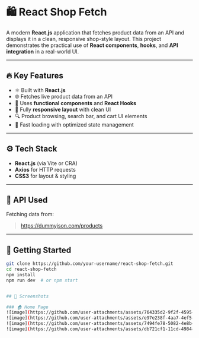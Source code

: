 # 🛍️ React Shop Fetch

A modern **React.js** application that fetches product data from an API and displays it in a clean, responsive shop-style layout. This project demonstrates the practical use of **React components**, **hooks**, and **API integration** in a real-world UI.

---

## 🔥 Key Features

- ⚛️ Built with **React.js**
- 🌐 Fetches live product data from an API
- 🧩 Uses **functional components** and **React Hooks**
- 📱 Fully **responsive layout** with clean UI
- 🔍 Product browsing, search bar, and cart UI elements
- 🚀 Fast loading with optimized state management

---

## ⚙️ Tech Stack

- **React.js** (via Vite or CRA)
- **Axios** for HTTP requests
- **CSS3** for layout & styling

---


## 📡 API Used

Fetching data from:

> https://dummyjson.com/products

---

## 🚀 Getting Started

```bash
git clone https://github.com/your-username/react-shop-fetch.git
cd react-shop-fetch
npm install
npm run dev  # or npm start


## 📸 Screenshots

### 🏠 Home Page
![image](https://github.com/user-attachments/assets/764335d2-9f2f-4595-a519-d0664da0cd58)
![image](https://github.com/user-attachments/assets/e97e238f-4aa7-4ef5-9724-70a56c00126a)
![image](https://github.com/user-attachments/assets/7494fe78-5082-4e8b-b6a6-a2cbcd9d245c)
![image](https://github.com/user-attachments/assets/db721cf1-11cd-4984-8c0a-6f3bed8a9b5d)

